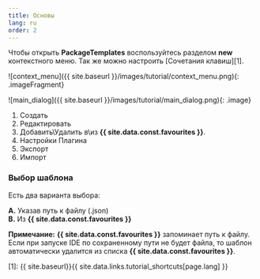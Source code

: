 ```yaml
---
title: Основы
lang: ru
order: 2
---
```


Чтобы открыть **PackageTemplates** воспользуйтесь разделом **new** контекстного меню. Так же можно настроить [Сочетания клавиш][1].

![context_menu]({{ site.baseurl }}/images/tutorial/context_menu.png){: .imageFragment}


![main_dialog]({{ site.baseurl }}/images/tutorial/main_dialog.png){: .image}

1. Создать
2. Редактировать
3. Добавить\Удалить в\из **{{ site.data.const.favourites }}**.
4. Настройки Плагина
5. Экспорт
6. Импорт

### Выбор шаблона
Есть два варианта выбора:

**А.** Указав путь к файлу (.json)<br>
**B.** Из **{{ site.data.const.favourites }}**<br>

**Примечание:** **{{ site.data.const.favourites }}** запоминает путь к файлу. Если при запуске IDE по сохраненному пути не будет файла, то шаблон автоматически удалится из списка **{{ site.data.const.favourites }}**. 

[1]: {{ site.baseurl}}{{ site.data.links.tutorial_shortcuts[page.lang] }}